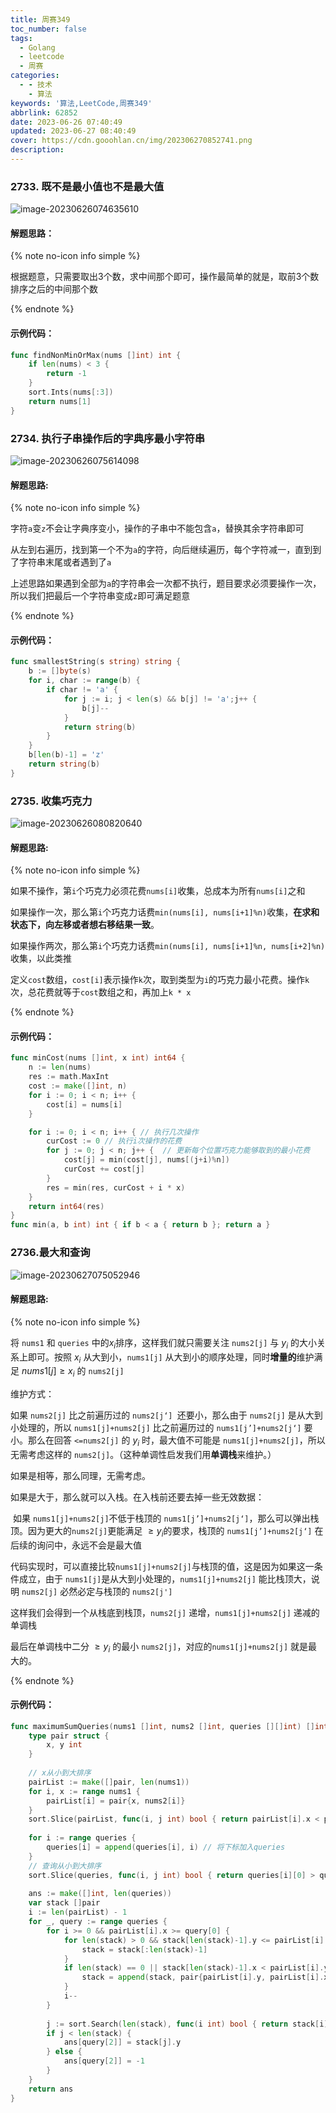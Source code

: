 ```yaml
---
title: 周赛349
toc_number: false
tags:
  - Golang
  - leetcode
  - 周赛
categories:
  - - 技术
    - 算法
keywords: '算法,LeetCode,周赛349'
abbrlink: 62852
date: 2023-06-26 07:40:49
updated: 2023-06-27 08:40:49
cover: https://cdn.gooohlan.cn/img/202306270852741.png
description:
---
```


### 2733. 既不是最小值也不是最大值

![image-20230626074635610](https://cdn.gooohlan.cn/img/202306260746633.png)

#### 解题思路：

{% note no-icon info simple %}

根据题意，只需要取出3个数，求中间那个即可，操作最简单的就是，取前3个数排序之后的中间那个数

{% endnote %}

#### 示例代码：

```go
func findNonMinOrMax(nums []int) int {
    if len(nums) < 3 {
        return -1
    }
    sort.Ints(nums[:3])
    return nums[1]
}
```

### 2734. 执行子串操作后的字典序最小字符串

![image-20230626075614098](https://cdn.gooohlan.cn/img/202306260756135.png)

#### 解题思路:

{% note no-icon info simple %}

字符`a`变`z`不会让字典序变小，操作的子串中不能包含`a`，替换其余字符串即可

从左到右遍历，找到第一个不为`a`的字符，向后继续遍历，每个字符减一，直到到了字符串末尾或者遇到了`a`

上述思路如果遇到全部为`a`的字符串会一次都不执行，题目要求必须要操作一次，所以我们把最后一个字符串变成`z`即可满足题意

{% endnote %}

#### 示例代码：

```go
func smallestString(s string) string {
    b := []byte(s)
    for i, char := range(b) {
        if char != 'a' {
            for j := i; j < len(s) && b[j] != 'a';j++ {
                b[j]--
            }
            return string(b)
        }
    }
    b[len(b)-1] = 'z'
    return string(b)
}
```

### 2735. 收集巧克力

![image-20230626080820640](https://cdn.gooohlan.cn/img/202306260808669.png)

#### 解题思路:

{% note no-icon info simple %}

如果不操作，第`i`个巧克力必须花费`nums[i]`收集，总成本为所有`nums[i]`之和

如果操作一次，那么第`i`个巧克力话费`min(nums[i], nums[i+1]%n)`收集，**在求和状态下，向左移或者想右移结果一致**。

如果操作两次，那么第`i`个巧克力话费`min(nums[i], nums[i+1]%n, nums[i+2]%n)`收集，以此类推

定义`cost`数组，`cost[i]`表示操作`k`次，取到类型为`i`的巧克力最小花费。操作`k`次，总花费就等于`cost`数组之和，再加上`k * x`

{% endnote %}

#### 示例代码：

```go
func minCost(nums []int, x int) int64 {
    n := len(nums)
    res := math.MaxInt
    cost := make([]int, n)
    for i := 0; i < n; i++ {
        cost[i] = nums[i]
    }

    for i := 0; i < n; i++ { // 执行几次操作
        curCost := 0 // 执行i次操作的花费
        for j := 0; j < n; j++ {  // 更新每个位置巧克力能够取到的最小花费
            cost[j] = min(cost[j], nums[(j+i)%n])
            curCost += cost[j]
        }
        res = min(res, curCost + i * x)
    }
    return int64(res)
}
func min(a, b int) int { if b < a { return b }; return a }

```

### 2736.最大和查询

![image-20230627075052946](https://cdn.gooohlan.cn/img/202306270753117.png)

#### 解题思路:

{% note no-icon info simple %}

将 `nums1` 和 `queries` 中的$x_i$排序，这样我们就只需要关注 `nums2[j]` 与 $y_i$ 的大小关系上即可。按照 $x_i$ 从大到小，`nums1[j]` 从大到小的顺序处理，同时**增量的**维护满足 $nums1[j] \geq x_i$ 的 `nums2[j]`

维护方式：

如果 `nums2[j]` 比之前遍历过的  `nums2[j‘] `还要小，那么由于 `nums2[j]` 是从大到小处理的，所以  `nums1[j]+nums2[j]` 比之前遍历过的 `nums1[j’]+nums2[j‘]` 要小。那么在回答 `<=nums2[j]` 的 $y_i$ 时，最大值不可能是 `nums1[j]+nums2[j]`，所以无需考虑这样的 `nums2[j]`。（这种单调性启发我们用**单调栈**来维护。）

如果是相等，那么同理，无需考虑。

如果是大于，那么就可以入栈。在入栈前还要去掉一些无效数据：

​	如果 `nums1[j]+nums2[j]`不低于栈顶的 `nums1[j’]+nums2[j‘]`，那么可以弹出栈顶。因为更大的`nums2[j]`更能满足 $\geq y_i$的要求，栈顶的 `nums1[j’]+nums2[j‘]` 在后续的询问中，永远不会是最大值

​	代码实现时，可以直接比较`nums1[j]+nums2[j]`与栈顶的值，这是因为如果这一条件成立，由于 `nums1[j]`是从大到小处理的，`nums1[j]+nums2[j]` 能比栈顶大，说明 `nums2[j]` 必然必定与栈顶的 `nums2[j']`

这样我们会得到一个从栈底到栈顶，`nums2[j]` 递增，`nums1[j]+nums2[j]` 递减的单调栈

最后在单调栈中二分 $\geq y_i$ 的最小 `nums2[j]`，对应的`nums1[j]+nums2[j]` 就是最大的。

{% endnote %}

#### 示例代码：

```go
func maximumSumQueries(nums1 []int, nums2 []int, queries [][]int) []int {
    type pair struct {
        x, y int
    }
    
    // x从小到大排序
    pairList := make([]pair, len(nums1))
    for i, x := range nums1 {
        pairList[i] = pair{x, nums2[i]}
    }
    sort.Slice(pairList, func(i, j int) bool { return pairList[i].x < pairList[j].x })
    
    for i := range queries {
        queries[i] = append(queries[i], i) // 将下标加入queries
    }
    // 查询从小到大排序
    sort.Slice(queries, func(i, j int) bool { return queries[i][0] > queries[j][0] })
    
    ans := make([]int, len(queries))
    var stack []pair
    i := len(pairList) - 1
    for _, query := range queries {
        for i >= 0 && pairList[i].x >= query[0] {
            for len(stack) > 0 && stack[len(stack)-1].y <= pairList[i].x+pairList[i].y { // 栈顶小于当前值,弹出
                stack = stack[:len(stack)-1]
            }
            if len(stack) == 0 || stack[len(stack)-1].x < pairList[i].y { // 栈顶大于当前值,压入
                stack = append(stack, pair{pairList[i].y, pairList[i].x + pairList[i].y})
            }
            i--
        }
        
        j := sort.Search(len(stack), func(i int) bool { return stack[i].x >= query[1] })
        if j < len(stack) {
            ans[query[2]] = stack[j].y
        } else {
            ans[query[2]] = -1
        }
    }
    return ans
}
```



